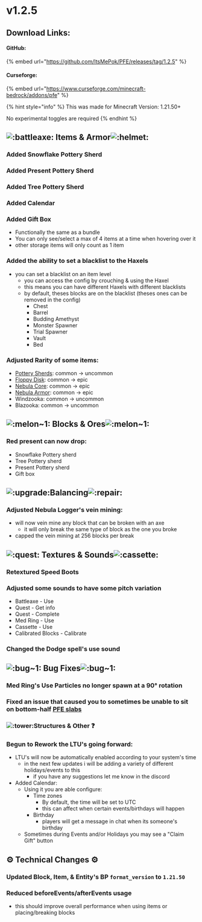 # v1.2.5

## Download Links:

#### GitHub:

{% embed url="https://github.com/ItsMePok/PFE/releases/tag/1.2.5" %}

#### Curseforge:

{% embed url="https://www.curseforge.com/minecraft-bedrock/addons/pfe" %}

{% hint style="info" %}
This was made for Minecraft Version: 1.21.50+

No experimental toggles are required
{% endhint %}

## ![:battleaxe:](https://cdn.discordapp.com/emojis/1256321695808098417.webp?size=44\&quality=lossless) **Items & Armor**![:helmet:](https://cdn.discordapp.com/emojis/1256357335530471548.webp?size=44\&quality=lossless)

### Added Snowflake Pottery Sherd

### Added Present Pottery Sherd

### Added Tree Pottery Sherd

### Added Calendar

### Added Gift Box

* Functionally the same as a bundle
* You can only see/select a max of 4 items at a time when hovering over it
* other storage items will only count as 1 item

### Added the ability to set a blacklist to the Haxels

* you can set a blacklist on an item level
  * you can access the config by crouching & using the Haxel
  * this means you can have different Haxels with different blacklists &#x20;
  * by default, theses blocks are on the blacklist (theses ones can be removed in the config)
    * Chest
    * Barrel
    * Budding Amethyst
    * Monster Spawner
    * Trial Spawner
    * Vault
    * Bed

### Adjusted Rarity of some items:

* [Pottery Sherds](../../blocks/pottery-sherds/): common → uncommon
* [Floppy Disk](../../items/boss-drops/floppy-disk.md): common → epic
* [Nebula Core](../../items/cores/nebula-core.md): common → epic
* [Nebula Armor](../../armor/full-armor-sets/nebula-armor.md): common → epic
* Windzooka: common → uncommon
* Blazooka: common → uncommon

## ![:melon\~1:](https://cdn.discordapp.com/emojis/1256350899006341221.webp?size=44\&quality=lossless) **Blocks & Ores**![:melon\~1:](https://cdn.discordapp.com/emojis/1256350899006341221.webp?size=44\&quality=lossless)

### Red present can now drop:

* Snowflake Pottery sherd
* Tree Pottery sherd
* Present Pottery sherd
* Gift box

## ![:upgrade:](https://cdn.discordapp.com/emojis/1256321190071504987.webp?size=44\&quality=lossless)**Balancing**![:repair:](https://cdn.discordapp.com/emojis/1256321195138220123.webp?size=44\&quality=lossless)

### Adjusted Nebula Logger's vein mining:

* will now vein mine any block that can be broken with an axe
  * it will only break the same type of block as the one you broke
* capped the vein mining at 256 blocks per break

## ![:quest:](https://cdn.discordapp.com/emojis/1256321092641886300.webp?size=44\&quality=lossless) **Textures & Sounds**﻿﻿![:cassette:](https://cdn.discordapp.com/emojis/1256320846692093982.webp?size=44\&quality=lossless)

### Retextured Speed Boots

### Adjusted some sounds to have some pitch variation

* Battleaxe - Use
* Quest - Get info
* Quest - Complete
* Med Ring - Use
* Cassette - Use
* Calibrated Blocks - Calibrate

### Changed the Dodge spell's use sound

## ![:bug\~1:](https://cdn.discordapp.com/emojis/1256350899933151273.webp?size=44\&quality=lossless) **Bug Fixes**![:bug\~1:](https://cdn.discordapp.com/emojis/1256350899933151273.webp?size=44\&quality=lossless)

### Med Ring's Use Particles no longer spawn at a 90° rotation

### Fixed an issue that caused you to sometimes be unable to sit on bottom-half [PFE slabs](../../blocks/slabs/)

### ![:tower:](https://cdn.discordapp.com/emojis/1256321374062903309.webp?size=44\&quality=lossless)**Structures & Other** :question:

### Begun to Rework the LTU's going forward:

* LTU's will now be automatically enabled according to your system's time
  * in the next few updates i will be adding a variety of different holidays/events to this
    * if you have any suggestions let me know in the discord
* &#x20;Added Calendar:
  * Using it you are able configure:
    * Time zones
      * By default, the time will be set to UTC
      * this can affect when certain events/birthdays will happen
    * Birthday&#x20;
      * players will get a message in chat when its someone's birthday
  * Sometimes during Events and/or Holidays you may see a "Claim Gift" button

## :gear: **Technical Changes** :gear:

### Updated Block, Item, & Entity's BP `format_version` to `1.21.50`

### Reduced beforeEvents/afterEvents usage

* this should improve overall performance when using items or placing/breaking blocks

